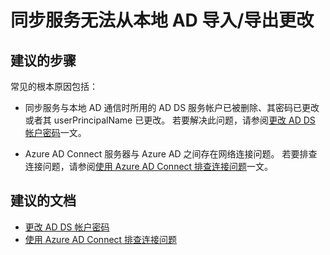 <properties
    pageTitle="Synchronization Service cannot import/export changes from on-premises AD"
    description="同步服务无法从本地 AD 导入/导出更改"
    service="microsoft.aad"
    resource="Microsoft_AAD_IAM"
    authors="cychua"
    displayOrder="225"
    selfHelpType="resource"
    supportTopicIds=""
    resourceTags=""
    productPesIds=""
    cloudEnvironments="public"
/>


# <a name="synchronization-service-cannot-importexport-changes-from-on-premises-ad"></a>同步服务无法从本地 AD 导入/导出更改

## <a name="recommended-steps"></a>**建议的步骤**
常见的根本原因包括：

* 同步服务与本地 AD 通信时所用的 AD DS 服务帐户已被删除、其密码已更改或者其 userPrincipalName 已更改。 若要解决此问题，请参阅[更改 AD DS 帐户密码](https://docs.microsoft.com/azure/active-directory/connect/active-directory-aadconnectsync-change-addsacct-pass)一文。

* Azure AD Connect 服务器与 Azure AD 之间存在网络连接问题。 若要排查连接问题，请参阅[使用 Azure AD Connect 排查连接问题](https://docs.microsoft.com/azure/active-directory/connect/active-directory-aadconnect-troubleshoot-connectivity)一文。

## <a name="recommended-documents"></a>**建议的文档**
* [更改 AD DS 帐户密码](https://docs.microsoft.com/azure/active-directory/connect/active-directory-aadconnectsync-change-addsacct-pass)   
* [使用 Azure AD Connect 排查连接问题](https://docs.microsoft.com/azure/active-directory/connect/active-directory-aadconnect-troubleshoot-connectivity)  

